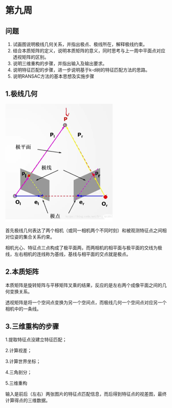 # 第九周

## 问题

1. 试画图说明极线几何关系，并指出极点、极线所在，解释极线约束。
2. 结合本质矩阵的定义，说明本质矩阵的意义，同时思考与上一周中平面点对应透视矩阵的区别。
3. 说明三维重构的步骤，并指出输入及输出要求。
4. 说明特征匹配的步骤，进一步说明基于k-d树的特征匹配方法的思路。
5. 说明RANSAC方法的基本思想及实施步骤

## 1.极线几何

![极线约束](./极线约束.PNG)

​       首先极线几何表达了两个相机（或同一相机两个不同时刻）和被观测特征点之间相对位姿的集合关系约束。

​       相机光心、特征点三点构成了极平面两，而两相机的相平面与极平面的交线为极线，左右相机的连线称为基线，基线与相平面的交点就是极点。

## 2.本质矩阵

本质矩阵是旋转矩阵与平移矩阵叉乘的结果，反应的是左右两个成像平面之间的几何变换关系。

透视矩阵是将一个空间点变换为另一个空间点，而极线几何一个空间点对应另一个相机中的一条线。

## 3.三维重构的步骤

1.提取特征点没建立特征匹配；

2.计算视差；

3.计算世界坐标；

4.三角剖分；

5.三维重构

输入是前后（左右）两张图片的特征点匹配信息，而后得到特征点的视差图，最终计算得点的三维数据。